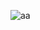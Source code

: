 
![aa]([](https://lh3.googleusercontent.com/R5ZhONy5lNJ5inHsk_evCz3hCCX2iENLHQlGgcQ0iZJPk6NNU8gO-6vzn7kqPtsXJtG0a0JRp0vWRN-_4-G-iJ0Imvtq5tpTq1jUf90j08fYJBbUPv9jbbU9W6LUSLnoUs8D51V_SvI=w2400) )
